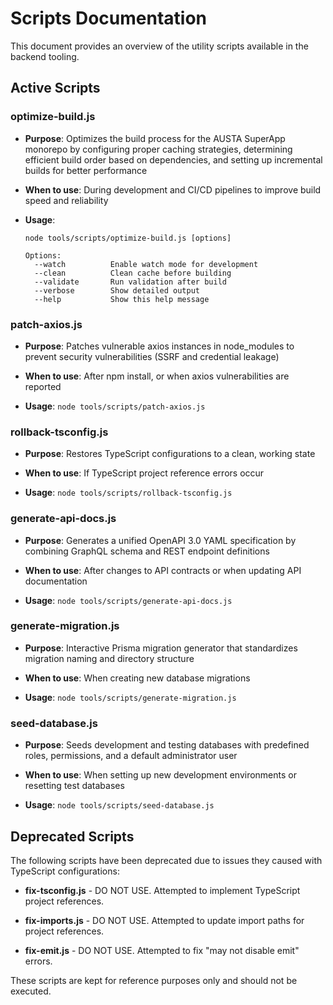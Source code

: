 # Scripts Documentation

This document provides an overview of the utility scripts available in the backend tooling.

## Active Scripts

### optimize-build.js

- **Purpose**: Optimizes the build process for the AUSTA SuperApp monorepo by configuring proper caching strategies, determining efficient build order based on dependencies, and setting up incremental builds for better performance

- **When to use**: During development and CI/CD pipelines to improve build speed and reliability

- **Usage**: 
  ```
  node tools/scripts/optimize-build.js [options]
  
  Options:
    --watch          Enable watch mode for development
    --clean          Clean cache before building
    --validate       Run validation after build
    --verbose        Show detailed output
    --help           Show this help message
  ```

### patch-axios.js

- **Purpose**: Patches vulnerable axios instances in node_modules to prevent security vulnerabilities (SSRF and credential leakage)

- **When to use**: After npm install, or when axios vulnerabilities are reported

- **Usage**: `node tools/scripts/patch-axios.js`

### rollback-tsconfig.js

- **Purpose**: Restores TypeScript configurations to a clean, working state

- **When to use**: If TypeScript project reference errors occur

- **Usage**: `node tools/scripts/rollback-tsconfig.js`

### generate-api-docs.js

- **Purpose**: Generates a unified OpenAPI 3.0 YAML specification by combining GraphQL schema and REST endpoint definitions

- **When to use**: After changes to API contracts or when updating API documentation

- **Usage**: `node tools/scripts/generate-api-docs.js`

### generate-migration.js

- **Purpose**: Interactive Prisma migration generator that standardizes migration naming and directory structure

- **When to use**: When creating new database migrations

- **Usage**: `node tools/scripts/generate-migration.js`

### seed-database.js

- **Purpose**: Seeds development and testing databases with predefined roles, permissions, and a default administrator user

- **When to use**: When setting up new development environments or resetting test databases

- **Usage**: `node tools/scripts/seed-database.js`

## Deprecated Scripts

The following scripts have been deprecated due to issues they caused with TypeScript configurations:

- **fix-tsconfig.js** - DO NOT USE. Attempted to implement TypeScript project references.

- **fix-imports.js** - DO NOT USE. Attempted to update import paths for project references.

- **fix-emit.js** - DO NOT USE. Attempted to fix "may not disable emit" errors.

These scripts are kept for reference purposes only and should not be executed.